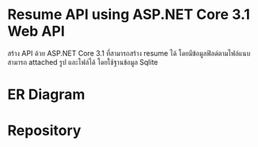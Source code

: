 # Resume API using ASP.NET Core 3.1 Web API
สร้าง API ด้วย ASP.NET Core 3.1 ที่สามารถสร้าง resume ได้
โดยมีข้อมูลฟิลด์ตามไฟล์แนบ สามารถ attached รูป และไฟล์ได้ 
โดยใช้ฐานข้อมูล Sqlite 

# ER Diagram
# Repository

